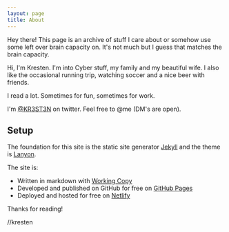 ```yaml
---
layout: page
title: About
---
```


<p class="message">
  Hey there! This page is an archive of stuff I care about or somehow use some left over brain capacity on. It's not much but I guess that matches the brain capacity. 
</p>

Hi, I'm Kresten. I'm into Cyber stuff, my family and my beautiful wife. I also like the occasional running trip, watching soccer and a nice beer with friends. 

I read a lot. Sometimes for fun, sometimes for work. 

I'm [@KR3ST3N](https://twitter.com/KR3ST3N) on twitter. Feel free to @me (DM's are open). 

## Setup

The foundation for this site is the static site generator [Jekyll](https://jekyllrb.com) and the theme is [Lanyon](http://lanyon.getpoole.com). 

The site is:   

* Written in markdown with [Working Copy](https://apps.apple.com/dk/app/working-copy-git-client/id896694807)
* Developed and published on GitHub for free on [GitHub Pages](https://pages.github.com)
* Deployed and hosted for free on [Netlify](https://www.netlify.com)

Thanks for reading!

//kresten